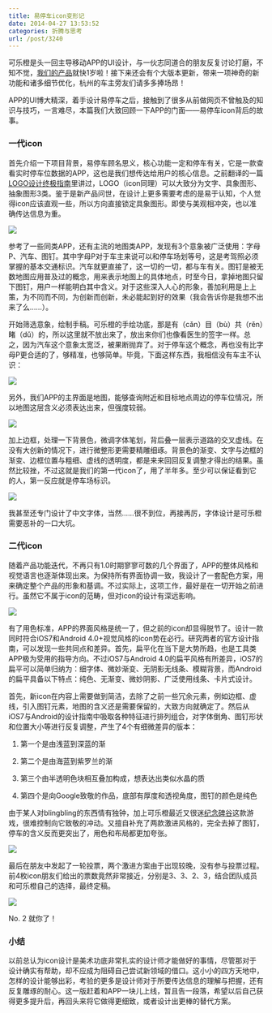 ```yaml
---
title: 易停车icon变形记
date: 2014-04-27 13:53:52
categories: 折腾与思考
url: /post/3240
---
```


可乐橙是头一回主导移动APP的UI设计，与一伙志同道合的朋友反复讨论打磨，不知不觉，[我们的产品](http://axetime.com/)就快1岁啦！接下来还会有个大版本更新，带来一项神奇的新功能和诸多细节优化，杭州的车主旁友们请多多捧场昂！

APP的UI博大精深，着手设计易停车之后，接触到了很多从前做网页不曾触及的知识与技巧，一言难尽，本篇我们大致回顾一下APP的门面——易停车icon背后的故事。

### 一代icon

首先介绍一下项目背景，易停车顾名思义，核心功能一定和停车有关，它是一款查看实时停车位数据的APP，这也是我们想传达给用户的核心信息。之前翻译的一篇[LOGO设计终极指南](http://colachan.com/3162.html)里讲过，LOGO（icon同理）可以大致分为文字、具象图形、抽象图形3类。鉴于是新产品问世，在设计上更多需要考虑的是易于认知，个人觉得icon应该直观一些，所以方向直接锁定具象图形。即使与美观相冲突，也以准确传达信息为重。

![](https://storageapi.fleek.co/0a3a8890-e65e-47ce-93d7-0442b9209d38-bucket/blog/posts/2014-04/04-27/1.jpg)

参考了一些同类APP，还有主流的地图类APP，发现有3个意象被广泛使用：字母P、汽车、图钉。其中字母P对于车主来说可以和停车场划等号，这是考驾照必须掌握的基本交通标识。汽车就更直接了，这一切的一切，都与车有关。图钉是被无数地图应用普及过的概念，用来表示地图上的具体地点，时至今日，拿掉地图只留下图钉，用户一样能明白其中含义。对于这些深入人心的形象，善加利用是上上策，为不同而不同，为创新而创新，未必能起到好的效果（我会告诉你是我想不出来了么……）。

开始筛选意象，绘制手稿。可乐橙的手绘功底，那是有（cǎn）目（bù）共（rěn）睹（dǔ）的，所以这里就不放出来了，放出来你们也像看医生的签字一样。总之，因为汽车这个意象太宽泛，被果断抛弃了。对于停车这个概念，再也没有比字母P更合适的了，够精准，也够简单。毕竟，下面这样东西，我相信没有车主不认识：

![](https://storageapi.fleek.co/0a3a8890-e65e-47ce-93d7-0442b9209d38-bucket/blog/posts/2014-04/04-27/2.jpg)

另外，我们APP的主界面是地图，能够查询附近和目标地点周边的停车位情况，所以地图这层含义必须表达出来，但强度较弱。

![](https://storageapi.fleek.co/0a3a8890-e65e-47ce-93d7-0442b9209d38-bucket/blog/posts/2014-04/04-27/3.jpg)

加上边框，处理一下背景色，微调字体笔划，背后叠一层表示道路的交叉虚线。在没有大创新的情况下，进行微整形更需要精雕细琢。背景色的渐变、文字与边框的渐变、边框位置与粗细、虚线的透明度，都是来来回回反复调整才得出的结果。虽然比较挫，不过这就是我们的第一代icon了，用了半年多。至少可以保证看到它的人，第一反应就是停车场标识。

![](https://storageapi.fleek.co/0a3a8890-e65e-47ce-93d7-0442b9209d38-bucket/blog/posts/2014-04/04-27/4.jpg)

我甚至还专门设计了中文字体，当然……很不到位，再接再厉，字体设计是可乐橙需要恶补的一口大坑。

### 二代icon

随着产品功能迭代，不再只有1.0时期寥寥可数的几个界面了，APP的整体风格和视觉语言也逐渐体现出来。为保持所有界面协调一致，我设计了一套配色方案，用来确定整个产品的形象和基调。不过实际上，这项工作，最好是在一切开始之前进行。虽然它不属于icon的范畴，但对icon的设计有深远影响。

![](https://storageapi.fleek.co/0a3a8890-e65e-47ce-93d7-0442b9209d38-bucket/blog/posts/2014-04/04-27/5.png)

有了用色标准，APP的界面风格是统一了，但之前的icon却显得脱节了。设计一款同时符合iOS7和Android 4.0+视觉风格的icon势在必行。研究两者的官方设计指南，可以发现一些共同点和差异。首先，扁平化在当下是大势所趋，也是工具类APP极为受用的指导方向。不过iOS7与Android 4.0的扁平风格有所差异，iOS7的扁平可以简单归纳为：细字体、微妙渐变、无阴影无线条、模糊背景，而Android的扁平具备以下特点：纯色、无渐变、微妙阴影、广泛使用线条、卡片式设计。

首先，新icon在内容上需要做到简洁，去除了之前一些冗余元素，例如边框、虚线，引入图钉元素，地图的含义还是需要保留的，大致方向就确定了。然后从iOS7与Android的设计指南中吸取各种特征进行排列组合，对字体倒角、图钉形状和位置大小等进行反复调整，产生了4个有细微差异的版本：

1.  第一个是由浅蓝到深蓝的渐

2.  第二个是由海蓝到紫罗兰的渐

3.  第三个由半透明色块相互叠加构成，想表达出类似水晶的质

4.  第四个是向Google致敬的作品，底部有厚度和透视角度，图钉的颜色是纯色

由于某人对blingbling的东西情有独钟，加上可乐橙最近又很迷[纪念碑谷](https://itunes.apple.com/cn/app/ji-nian-bei-gu/id728293409?mt=8)这款游戏，很难控制向它致敬的冲动。又擅自补充了两款激进风格的，完全去掉了图钉，停车的含义反而更突出了，用色和布局都更加夸张。

![](https://storageapi.fleek.co/0a3a8890-e65e-47ce-93d7-0442b9209d38-bucket/blog/posts/2014-04/04-27/6.png)

最后在朋友中发起了一轮投票，两个激进方案由于出现较晚，没有参与投票过程。前4枚icon朋友们给出的票数竟然非常接近，分别是3、3、2、3，结合团队成员和可乐橙自己的选择，最终定稿。

![](https://storageapi.fleek.co/0a3a8890-e65e-47ce-93d7-0442b9209d38-bucket/blog/posts/2014-04/04-27/7.jpg)

No. 2  就你了！

### 小结

以前总认为icon设计是美术功底非常扎实的设计师才能做好的事情，尽管那对于设计确实有帮助，却不应成为阻碍自己尝试新领域的借口。这小小的四方天地中，怎样的设计能够出彩，考验的更多是设计师对于所要传达信息的理解与把握，还有反复雕琢的耐心。这一版赶着和APP一块儿上线，暂且告一段落，希望以后自己获得更多提升后，再回头来将它做得更细致，或者设计出更棒的替代方案。